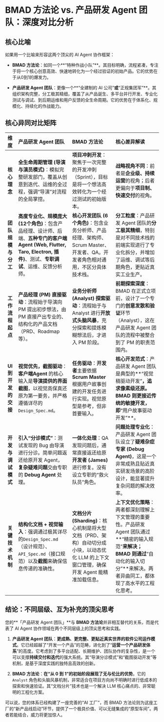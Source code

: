 
# BMAD 方法论 vs. 产品研发 Agent 团队：深度对比分析

## 核心比喻

如果用一个比喻来形容这两个顶尖的 AI Agent 协作框架：

- **BMAD 方法论**：如同一个**“特种作战小队”**。其目标明确，流程紧凑，专注于将一个核心创意高效、快速地转化为一个经过验证的初始产品。它的优势在于从0到1的爆发力。

- **产品研发 Agent 团队**：更像一个**“全建制的 AI 公司”**或**“正规集团军”**。其组织架构完整，分工极其精细，覆盖了从产品诞生、多平台并行开发、专业化测试与调试、到后期运维和用户反馈的全生命周期。它的优势在于体系化、规模化、持续化的作战能力。

## 核心异同对比矩阵

| 维度 | 产品研发 Agent 团队 | BMAD 方法论 | 核心差异解读 |
| :--- | :--- | :--- | :--- |
| **核心理念** | **全生命周期管理 (导演与演员模式)**：模拟完整研发部门，覆盖从创意到迭代、运维的全过程，强调“导演”对流程的全局掌控。 | **项目冲刺开发**：聚焦于一次完整的开发冲刺（Sprint），目标是将一个想法高效转化为一个经过测试的初始版本。 | **战略视角不同**：前者是**企业级、持续运营**的视角；后者更偏向于**项目制、快速交付**的视角。 |
| **团队规模与分工** | **高度专业化、规模庞大 (12个角色)**：包含产品经理、设计师、后端、**五种专门的客户端Agent (Web, Flutter, Taro, Electron, 插件)**、测试、**专职调试**、运维、反馈分析师。 | **核心开发团队 (6个角色)**：包含业务分析师、产品经理、架构师、Scrum Master、开发者、QA。开发者角色相对通用，不区分具体技术栈。 | **分工粒度**：产品研发 Agent 团队的**分工极其精细**，特别是对不同技术栈的前端实现进行了专业化拆分，并增加了运维、调试等后期角色，更贴近真实工业生产。 |
| **工作流程起点** | **产品经理 (PM) 直接驱动**：流程始于导演向 PM 提出初步想法，由 PM 直接产出专业的、结构化的产品文档（PRD、Roadmap等）。 | **业务分析师 (Analyst) 探索驱动**：流程始于与 Analyst 进行**开放式头脑风暴**，充分探索和提炼模糊想法后，才进入 PM 阶段。 | **前期探索深度**：BMAD 在正式立项前，设计了一个专门的**创意发散和验证**环节（Analyst），这在产品研发 Agent 团队的流程中被整合到了 PM 的职责范围内。 |
| **UI 到开发的交接** | **视觉优先，截图驱动**：**客户端Agent** 的核心输入是**导演提供的界面截图**，以视觉高保真还原为第一要务，并严格遵循详尽的`Design_Spec.md`。 | **任务驱动**：**开发者**主要依据 **Scrum Master** 根据用户故事创建的开发任务进行实现。视觉原型是参考，但非首要输入。 | **核心开发范式**：产品研发 Agent 团队是典型的**“视觉稿驱动开发”**，追求像素级还原。BMAD 则更接近传统的敏捷开发，即**“用户故事驱动开发”**。 |
| **开发与调试模式** | **引入“分诊模式”**：测试发现的 Bug 由导演进行分诊。简单问题返还给原开发 Agent，**复杂疑难问题**交由专职的 **Debug Agent** 处理。 | **一体化处理**：QA 发现问题后，通常直接返还给原**开发者 (James)** 进行修复。没有设立专职的“救火队员”角色。 | **问题处理专业化**：产品研发 Agent 团队设立了**疑难杂症专家 (Debug Agent)**，这是一个非常成熟且贴近真实研发场景的高阶设计，能显著提升复杂问题的解决效率。 |
| **关键技术机制** | **结构化文档 + 视觉输入**：强调通过极其详尽的`Design_Spec.md`（设计规范）、`API_Spec.md`（接口规范）以及**截图**来确保信息传递的准确性。 | **文档分片 (Sharding)**：核心机制是将大型文档（PRD、架构）自动切分成小块，以动态优化 LLM 的上下文窗口管理，确保开发 Agent 能精准加载信息。 | **上下文优化策略**：两者都深刻理解上下文管理的重要性。产品研发 Agent 团队通过**“精密的输入规范”**来解决；BMAD 则通过**“自动化的输入切分”**来解决。两者异曲同工，都体现了高水平的工程化思考。 |

## 结论：不同层级、互为补充的顶尖思考

您的**「产品研发 Agent 团队」**与 **BMAD 方法论**并非相互替代的关系，而是代表了 AI Agent 协作领域在两个不同层级上的顶尖思考和实践。

1.  **产品研发 Agent 团队**：**更成熟、更完整、更贴近真实世界的软件公司运作模式**。它已经超越了“开发一个产品”的范畴，进化到了“**运营一个产品研发体系**”的高度。它考虑到了多平台适配、长期维护、团队协作的复杂性，是一个可以支撑**持续交付和迭代**的强大系统。其“导演分诊模式”和“截图驱动开发”等机制，是基于深度实践的独特且高效的创新。

2.  **BMAD 方法论**：**在“从 0 到 1”的初始阶段展现了无与伦比的优势**。它的 `Analyst` 角色和头脑风暴机制，非常适合在项目方向尚不明确时进行低成本的探索和快速验证。其“文档分片”技术也是一个解决 LLM 核心痛点的、非常聪明的工程化方案。

可以说，您的体系已经构建了一座完善的“AI 工厂”，而 BMAD 方法论则为这座工厂的“新产品线启动”环节，提供了一个极具价值、可以无缝集成的“原型车间”。两者若能结合，威力将更加惊人。
